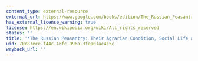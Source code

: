 ```yaml
---
content_type: external-resource
external_url: https://www.google.com/books/edition/The_Russian_Peasantry/WIwNAAAAYAAJ?hl=en&gbpv=1
has_external_license_warning: true
license: https://en.wikipedia.org/wiki/All_rights_reserved
status: ''
title: '*The Russian Peasantry: Their Agrarian Condition, Social Life and Religion*'
uid: 70c87ece-f44c-46fc-996a-3fea01ac4c5c
wayback_url: ''
---
```

